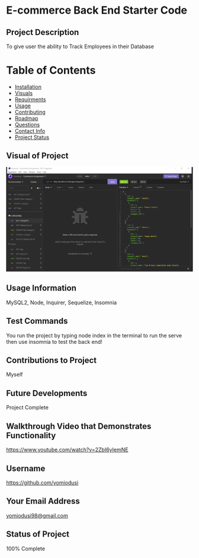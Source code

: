 # E-commerce Back End Starter Code

  ## Project Description
  To give user the ability to Track Employees in their Database
  # Table of Contents
  * [Installation](#Installation)
  * [Visuals](#Visuals)
  * [Requirments](#Requirments)
  * [Usage](#Usage)
  * [Contributing](#Contributing)
  * [Roadmap](#Roadmap)
  * [Questions](#Questions)
  * [Contact Info](#Email)
  * [Project Status](#Status)

  ## Visual of Project
  ![screenshot](/Develop/images/insomnia.png)


  ## Usage Information
 MySQL2, Node, Inquirer, Sequelize, Insomnia

  ## Test Commands
  You run the project by typing node index in the terminal to run the serve then use insomnia to test the back end!

  ## Contributions to Project
  Myself 

  ## Future Developments
  Project Complete

  ## Walkthrough Video that Demonstrates Functionality
  https://www.youtube.com/watch?v=2ZbI6yIemNE

  ## Username
  https://github.com/yomiodusi
  
  ## Your Email Address
  yomiodusi98@gmail.com

  ## Status of Project
  100% Complete
